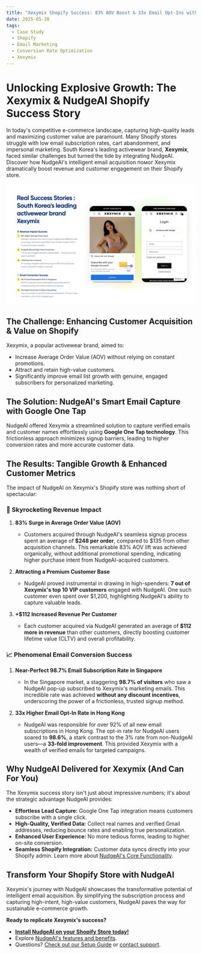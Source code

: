 ```yaml
---
title: "Xexymix Shopify Success: 83% AOV Boost & 33x Email Opt-Ins with NudgeAI"
date: 2025-05-30
tags:
  - Case Study
  - Shopify
  - Email Marketing
  - Conversion Rate Optimization
  - Xexymix
---
```


# Unlocking Explosive Growth: The Xexymix & NudgeAI Shopify Success Story

In today's competitive e-commerce landscape, capturing high-quality leads and maximizing customer value are paramount. Many Shopify stores struggle with low email subscription rates, cart abandonment, and impersonal marketing. South Korea's leading activewear brand, **Xexymix**, faced similar challenges but turned the tide by integrating NudgeAI. Discover how NudgeAI's intelligent email acquisition помог Xexymix dramatically boost revenue and customer engagement on their Shopify store.

![NudgeAI powers Xexymix Shopify Success: Higher AOV and Email Opt-in Rates](/assets/images/nudgeai-xexymix-success-story.png)

## The Challenge: Enhancing Customer Acquisition & Value on Shopify

Xexymix, a popular activewear brand, aimed to:

*   Increase Average Order Value (AOV) without relying on constant promotions.
*   Attract and retain high-value customers.
*   Significantly improve email list growth with genuine, engaged subscribers for personalized marketing.

## The Solution: NudgeAI's Smart Email Capture with Google One Tap

NudgeAI offered Xexymix a streamlined solution to capture verified emails and customer names effortlessly using **Google One Tap technology**. This frictionless approach minimizes signup barriers, leading to higher conversion rates and more accurate customer data.

## The Results: Tangible Growth & Enhanced Customer Metrics

The impact of NudgeAI on Xexymix's Shopify store was nothing short of spectacular:

### 🚀 Skyrocketing Revenue Impact

1.  **83% Surge in Average Order Value (AOV)**
    *   Customers acquired through NudgeAI's seamless signup process spent an average of **$248 per order**, compared to $135 from other acquisition channels. This remarkable 83% AOV lift was achieved organically, without additional promotional spending, indicating higher purchase intent from NudgeAI-acquired customers.

2.  **Attracting a Premium Customer Base**
    *   NudgeAI proved instrumental in drawing in high-spenders: **7 out of Xexymix's top 10 VIP customers** engaged with NudgeAI. One such customer even spent over $1,200, highlighting NudgeAI's ability to capture valuable leads.

3.  **+$112 Increased Revenue Per Customer**
    *   Each customer acquired via NudgeAI generated an average of **$112 more in revenue** than other customers, directly boosting customer lifetime value (CLTV) and overall profitability.

### 📈 Phenomenal Email Conversion Success

1.  **Near-Perfect 98.7% Email Subscription Rate in Singapore**
    *   In the Singapore market, a staggering **98.7% of visitors** who saw a NudgeAI pop-up subscribed to Xexymix's marketing emails. This incredible rate was achieved **without any discount incentives**, underscoring the power of a frictionless, trusted signup method.

2.  **33x Higher Email Opt-In Rate in Hong Kong**
    *   NudgeAI was responsible for over 92% of all new email subscriptions in Hong Kong. The opt-in rate for NudgeAI users soared to **98.6%**, a stark contrast to the 3% rate from non-NudgeAI users—a **33-fold improvement**. This provided Xexymix with a wealth of verified emails for targeted campaigns.

## Why NudgeAI Delivered for Xexymix (And Can For You)

The Xexymix success story isn't just about impressive numbers; it's about the strategic advantage NudgeAI provides:

*   **Effortless Lead Capture:** Google One Tap integration means customers subscribe with a single click.
*   **High-Quality, Verified Data:** Collect real names and verified Gmail addresses, reducing bounce rates and enabling true personalization.
*   **Enhanced User Experience:** No more tedious forms, leading to higher on-site conversion.
*   **Seamless Shopify Integration:** Customer data syncs directly into your Shopify admin. Learn more about [NudgeAI's Core Functionality](../../about-nudgeai/core-functionality.md).

## Transform Your Shopify Store with NudgeAI

Xexymix's journey with NudgeAI showcases the transformative potential of intelligent email acquisition. By simplifying the subscription process and capturing high-intent, high-value customers, NudgeAI paves the way for sustainable e-commerce growth.

**Ready to replicate Xexymix's success?**

*   [**Install NudgeAI on your Shopify Store today!**](https://apps.shopify.com/nudgeai-email?utm_source=nudgeaihelp)
*   Explore [NudgeAI's features and benefits](../../features/ai-plus-popup-purpose-features.md).
*   Questions? [Check out our Setup Guide](../../setup-guide/installation.md) or [contact support](../../support/contacting-support.md). 